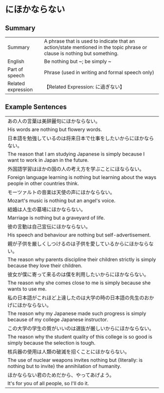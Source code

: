 # にほかならない

## Summary

<table><tr>   <td>Summary</td>   <td>A phrase that is used to indicate that an action/state mentioned in the topic phrase or clause is nothing but something.</td></tr><tr>   <td>English</td>   <td>Be nothing but ~; be simply ~</td></tr><tr>   <td>Part of speech</td>   <td>Phrase (used in writing and formal speech only)</td></tr><tr>   <td>Related expression</td>   <td>【Related Expression: に過ぎない】</td></tr></table>

## Example Sentences

<table><tr><td>あの人の言葉は美辞麗句にほかならない。</td></tr><tr><td>His words are nothing but flowery words.</td></tr><tr><td>日本語を勉強しているのは将来日本で仕事をしたいからにほかならない。</td></tr><tr><td>The reason that I am studying Japanese is simply because I want to work in Japan in the future.</td></tr><tr><td>外国語学習はほかの国の人の考え方を学ぶことにほならない。</td></tr><tr><td>Foreign language learning is nothing but learning about the ways people in other countries think.</td></tr><tr><td>モーツァルトの音楽は天使の声にほかならない。</td></tr><tr><td>Mozart's music is nothing but an angel's voice.</td></tr><tr><td>結婚は人生の墓場にほかならない。</td></tr><tr><td>Marriage is nothing but a graveyard of life.</td></tr><tr><td>彼の言動は自己宣伝にほかならない。</td></tr><tr><td>His speech and behaviour are nothing but self-advertisement.</td></tr><tr><td>親が子供を厳しくしつけるのは子供を愛しているからにほかならない。</td></tr><tr><td>The reason why parents discipline their children strictly is simply because they love their children.</td></tr><tr><td>彼女が僕に寄って来るのは僕を利用したいからにほかならない。</td></tr><tr><td>The reason why she comes close to me is simply because she wants to use me.</td></tr><tr><td>私の日本語がこれほど上達したのは大学の時の日本語の先生のおかげにほかならない。</td></tr><tr><td>The reason why my Japanese made such progress is simply because of my college Japanese instructor.</td></tr><tr><td>この大学の学生の質がいいのは選抜が厳しいからにほかならない。</td></tr><tr><td>The reason why the student quality of this college is so good is simply because the selection is tough.</td></tr><tr><td>核兵器の使用は人類の破滅を招くことにほかならない。</td></tr><tr><td>The use of nuclear weapons invites nothing but (literally: is nothing but to invite) the annihilation of humanity.</td></tr><tr><td>ほかならない君のためだから、やってあげよう。</td></tr><tr><td>It's for you of all people, so I'll do it.</td></tr></table>

